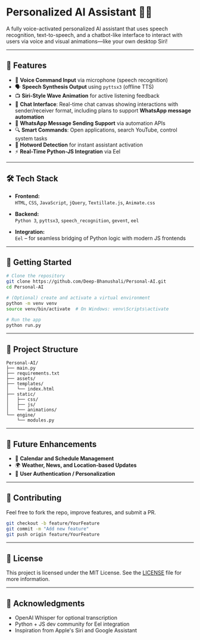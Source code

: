 
# Personalized AI Assistant 🤖✨

A fully voice-activated personalized AI assistant that uses speech recognition, text-to-speech, and a chatbot-like interface to interact with users via voice and visual animations—like your own desktop Siri!

---

## 🔧 Features

- 🎤 **Voice Command Input** via microphone (speech recognition)
- 🗣 **Speech Synthesis Output** using `pyttsx3` (offline TTS)
- 📺 **Siri-Style Wave Animation** for active listening feedback
- 💬 **Chat Interface**: Real-time chat canvas showing interactions with sender/receiver format, including plans to support **WhatsApp message automation**
- 📱 **WhatsApp Message Sending Support** via automation APIs  
- 🔍 **Smart Commands**: Open applications, search YouTube, control system tasks
- 🔄 **Hotword Detection** for instant assistant activation
- ⚡ **Real-Time Python-JS Integration** via Eel

---

## 🛠 Tech Stack

- **Frontend:**  
  `HTML`, `CSS`, `JavaScript`, `jQuery`, `Textillate.js`, `Animate.css`

- **Backend:**  
  `Python 3`, `pyttsx3`, `speech_recognition`, `gevent`, `eel`

- **Integration:**  
  `Eel` – for seamless bridging of Python logic with modern JS frontends

---

## 🚀 Getting Started

```bash
# Clone the repository
git clone https://github.com/Deep-Bhanushali/Personal-AI.git
cd Personal-AI

# (Optional) create and activate a virtual environment
python -m venv venv
source venv/bin/activate  # On Windows: venv\Scripts\activate

# Run the app
python run.py
```

---

## 📂 Project Structure

```
Personal-AI/
├── main.py
├── requirements.txt
├── assets/
├── templates/
│   └── index.html
├── static/
│   ├── css/
│   ├── js/
│   └── animations/
└── engine/
    └── modules.py
```

---

## 🧠 Future Enhancements

- 📆 **Calendar and Schedule Management**  
- 🌍 **Weather, News, and Location-based Updates**  
- 🔐 **User Authentication / Personalization**

---

## 🤝 Contributing

Feel free to fork the repo, improve features, and submit a PR.

```bash
git checkout -b feature/YourFeature
git commit -m "Add new feature"
git push origin feature/YourFeature
```

---

## 📄 License

This project is licensed under the MIT License. See the [LICENSE](LICENSE) file for more information.

---

## 🙏 Acknowledgments

- OpenAI Whisper for optional transcription  
- Python + JS dev community for Eel integration  
- Inspiration from Apple's Siri and Google Assistant
